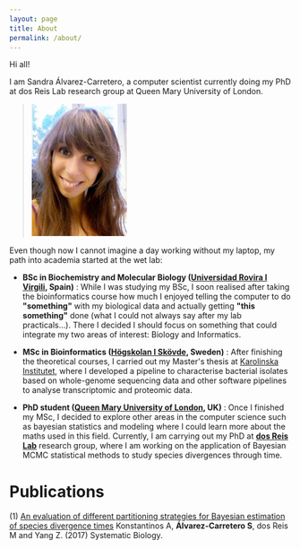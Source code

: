```yaml
---
layout: page
title: About
permalink: /about/
---
```


Hi all!

I am Sandra Álvarez-Carretero, a computer scientist currently doing my PhD at dos Reis Lab research group at Queen Mary University of London.

>![](/assets/figs/sac.png)

Even though now I cannot imagine a day working without my laptop, my path into academia 
started at the wet lab:

* __BSc in Biochemistry and Molecular Biology ([Universidad Rovira I Virgili](http://www.urv.cat/es/estudios/grados/oferta/graudebioquimica/), Spain)__
: While I was studying my BSc, I soon realised after taking the bioinformatics course how much 
I enjoyed telling the computer to do __"something"__ with my 
biological data and actually getting __"this something"__ done 
(what I could not always say after my lab practicals...). There I decided I should focus on something 
that could integrate my two areas of interest: Biology and Informatics.  

* __MSc in Bioinformatics ([Högskolan I Skövde](http://www.his.se/en/#), Sweden)__
: After finishing the theoretical courses, I carried out my Master's thesis at [Karolinska Institutet](http://ki.se/en/research/centre-for-translational-microbiome-research-ctmr), 
where I developed a pipeline to characterise bacterial isolates based on whole-genome sequencing data
 and other software pipelines to analyse transcriptomic and proteomic data. 

* __PhD student ([Queen Mary University of London](http://www.sbcs.qmul.ac.uk/), UK)__
: Once I finished my MSc, I decided to explore other areas in the computer science such as 
bayesian statistics and modeling where I could learn more about the maths used in this field. 
Currently, I am carrying out my PhD at [__dos Reis Lab__](dosreislab.github.io) research group,
where I am working on the application of Bayesian MCMC statistical methods to 
study species divergences through time.

# __Publications__

(1) [An evaluation of different partitioning strategies for Bayesian estimation of species divergence times](https://academic.oup.com/sysbio/article/doi/10.1093/sysbio/syx061/3921199/An-Evaluation-of-Different-Partitioning-Strategies)
Konstantinos A, __Álvarez-Carretero S__, dos Reis M and Yang Z. (2017) Systematic Biology.
